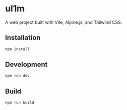 # ul1m

A web project built with Vite, Alpine.js, and Tailwind CSS.

## Installation

```bash
npm install
```

## Development

```bash
npm run dev
```

## Build

```bash
npm run build
```
